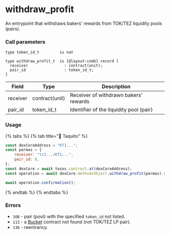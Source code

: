 # withdraw\_profit

An entrypoint that withdraws bakers' rewards from TOK/TEZ liquidity pools (pairs).

### Call parameters

```pascaligo
type token_id_t         is nat

type withdraw_profit_t  is [@layout:comb] record [
  receiver                : contract(unit);
  pair_id                 : token_id_t;
]
```

| Field    | Type           | Description                             |
| -------- | -------------- | --------------------------------------- |
| receiver | contract(unit) | Receiver of withdrawn bakers' rewards   |
| pair\_id | token\_id\_t   | Identifier of the liquidity pool (pair) |

### Usage

{% tabs %}
{% tab title="🌮 Taquito" %}
```javascript
const dexCoreAddress = "KT1...";
const parmas = {
    receiver: "tz1.../KT1...",
    pair_id: 0,
};
const dexCore = await tezos.contract.at(dexCoreAddress);
const operation = await dexCore.methodsObject.withdraw_profit(parmas).send();

await operation.confirmation();
```
{% endtab %}
{% endtabs %}

### Errors

* `108` - pair (pool) with the specified `token_id` not listed.
* `113` - a [Bucket](../../../bucket-contract/) contract not found (not TOK/TEZ LP pair).
* `136` - reentrancy.
